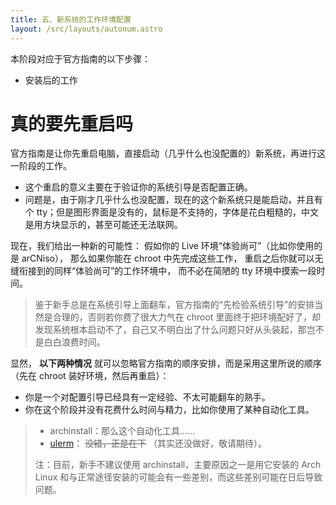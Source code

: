 ```yaml
---
title: 五、新系统的工作环境配置
layout: /src/layouts/autonum.astro
---
```


本阶段对应于官方指南的以下步骤：

- 安装后的工作


# 真的要先重启吗

官方指南是让你先重启电脑，直接启动（几乎什么也没配置的）新系统，再进行这一阶段的工作。

- 这个重启的意义主要在于验证你的系统引导是否配置正确。
- 问题是，由于刚才几乎什么也没配置，现在的这个新系统只是能启动，并且有个 tty；但是图形界面是没有的，鼠标是不支持的，字体是花白粗糙的，中文是用方块显示的，甚至可能还无法联网。

现在，我们给出一种新的可能性：
假如你的 Live 环境“体验尚可”（比如你使用的是 arCNiso），
那么如果你能在 chroot 中先完成这些工作，
重启之后你就可以无缝衔接到的同样“体验尚可”的工作环境中，
而不必在简陋的 tty 环境中摸索一段时间。

> 鉴于新手总是在系统引导上面翻车，官方指南的“先检验系统引导”的安排当然是合理的，否则若你费了很大力气在 chroot 里面终于把环境配好了，却发现系统根本启动不了，自己又不明白出了什么问题只好从头装起，那岂不是白白浪费时间。

显然， **以下两种情况** 就可以忽略官方指南的顺序安排，而是采用这里所说的顺序（先在 chroot 装好环境，然后再重启）：

- 你是一个对配置引导已经具有一定经验、不太可能翻车的熟手。
- 你在这个阶段并没有花费什么时间与精力，比如你使用了某种自动化工具。

> - archinstall：那么这个自动化工具……
> - [ulerm](https://github.com/clsty/ulerm)： <del>没错，正是在下</del> （其实还没做好，敬请期待）。
> 
> 注：目前，新手不建议使用 archinstall，主要原因之一是用它安装的 Arch Linux 和与正常途径安装的可能会有一些差别，而这些差别可能在日后导致问题。
